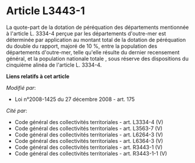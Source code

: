 # Article L3443-1

La quote-part de la dotation de péréquation des départements mentionnée à l'article L. 3334-4 perçue par les départements
d'outre-mer est déterminée par application au montant total de la dotation de péréquation du double du rapport, majoré de 10
%, entre la population des départements d'outre-mer, telle qu'elle résulte du dernier recensement général, et la population
nationale totale , sous réserve des dispositions du cinquième alinéa de l'article L. 3334-4.

**Liens relatifs à cet article**

_Modifié par_:

  - Loi n°2008-1425 du 27 décembre 2008 - art. 175

_Cité par_:

  - Code général des collectivités territoriales - art. L3334-4 (V)
  - Code général des collectivités territoriales - art. L3563-7 (V)
  - Code général des collectivités territoriales - art. L6264-3 (V)
  - Code général des collectivités territoriales - art. L6364-3 (V)
  - Code général des collectivités territoriales - art. R3443-1 (V)
  - Code général des collectivités territoriales - art. R3443-1-1 (V)
